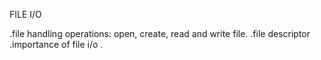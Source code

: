 FILE I/O

.file handling operations: open, create, read and write file.
.file descriptor
.importance of file i/o .
